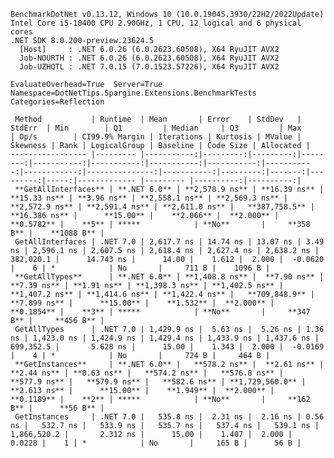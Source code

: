
    BenchmarkDotNet v0.13.12, Windows 10 (10.0.19045.3930/22H2/2022Update)
    Intel Core i5-10400 CPU 2.90GHz, 1 CPU, 12 logical and 6 physical cores
    .NET SDK 8.0.200-preview.23624.5
      [Host]     : .NET 6.0.26 (6.0.2623.60508), X64 RyuJIT AVX2
      Job-NOURTH : .NET 6.0.26 (6.0.2623.60508), X64 RyuJIT AVX2
      Job-UZHQTL : .NET 7.0.15 (7.0.1523.57226), X64 RyuJIT AVX2

    EvaluateOverhead=True  Server=True  Namespace=DotNetTips.Spargine.Extensions.BenchmarkTests  
    Categories=Reflection  

     Method           | Runtime  | Mean       | Error    | StdDev   | StdErr  | Min        | Q1         | Median     | Q3         | Max        | Op/s        | CI99.9% Margin | Iterations | Kurtosis | MValue | Skewness | Rank | LogicalGroup | Baseline | Code Size | Allocated |
    ----------------- |--------- |-----------:|---------:|---------:|--------:|-----------:|-----------:|-----------:|-----------:|-----------:|------------:|---------------:|-----------:|---------:|-------:|---------:|-----:|------------- |--------- |----------:|----------:|
     **GetAllInterfaces** | **.NET 6.0** | **2,578.9 ns** | **16.39 ns** | **15.33 ns** | **3.96 ns** | **2,558.1 ns** | **2,569.3 ns** | **2,572.9 ns** | **2,591.4 ns** | **2,611.0 ns** |   **387,758.5** |      **16.386 ns** |      **15.00** |    **2.066** |  **2.000** |   **0.5782** |    **5** | *****            | **No**       |     **358 B** |    **1088 B** |
     GetAllInterfaces | .NET 7.0 | 2,617.7 ns | 14.74 ns | 13.07 ns | 3.49 ns | 2,596.1 ns | 2,607.5 ns | 2,618.4 ns | 2,627.4 ns | 2,638.2 ns |   382,020.1 |      14.743 ns |      14.00 |    1.612 |  2.000 |  -0.0620 |    6 | *            | No       |     711 B |    1096 B |
     **GetAllTypes**      | **.NET 6.0** | **1,408.8 ns** |  **7.90 ns** |  **7.39 ns** | **1.91 ns** | **1,398.3 ns** | **1,402.5 ns** | **1,407.2 ns** | **1,414.6 ns** | **1,422.4 ns** |   **709,848.9** |       **7.899 ns** |      **15.00** |    **1.532** |  **2.000** |   **0.1854** |    **3** | *****            | **No**       |     **347 B** |     **456 B** |
     GetAllTypes      | .NET 7.0 | 1,429.9 ns |  5.63 ns |  5.26 ns | 1.36 ns | 1,423.0 ns | 1,424.9 ns | 1,429.4 ns | 1,433.9 ns | 1,437.6 ns |   699,352.5 |       5.628 ns |      15.00 |    1.343 |  2.000 |  -0.0169 |    4 | *            | No       |     724 B |     464 B |
     **GetInstances**     | **.NET 6.0** |   **578.2 ns** |  **2.61 ns** |  **2.44 ns** | **0.63 ns** |   **574.2 ns** |   **576.8 ns** |   **577.9 ns** |   **579.9 ns** |   **582.6 ns** | **1,729,560.0** |       **2.613 ns** |      **15.00** |    **1.949** |  **2.000** |   **0.1189** |    **2** | *****            | **No**       |     **162 B** |      **56 B** |
     GetInstances     | .NET 7.0 |   535.8 ns |  2.31 ns |  2.16 ns | 0.56 ns |   532.7 ns |   533.9 ns |   535.7 ns |   537.4 ns |   539.1 ns | 1,866,520.2 |       2.312 ns |      15.00 |    1.407 |  2.000 |   0.0228 |    1 | *            | No       |     165 B |      56 B |
